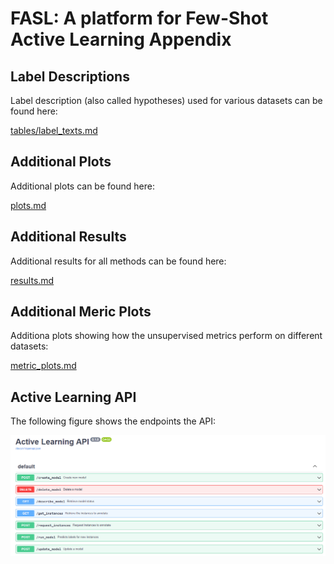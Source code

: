 # FASL: A platform for Few-Shot Active Learning Appendix

## Label Descriptions

Label description (also called hypotheses) used for various datasets can be found here:

[tables/label_texts.md](tables/label_texts.md)

## Additional Plots

Additional plots can be found here:

[plots.md](plots.md)

## Additional Results

Additional results for all methods can be found here:

[results.md](results.md)

## Additional Meric Plots

Additiona plots showing how the unsupervised metrics perform on different datasets:

[metric_plots.md](metric_plots.md)

## Active Learning API

The following figure shows the endpoints the API:

![screenshots/fastapi.png](screenshots/fastapi.png)

